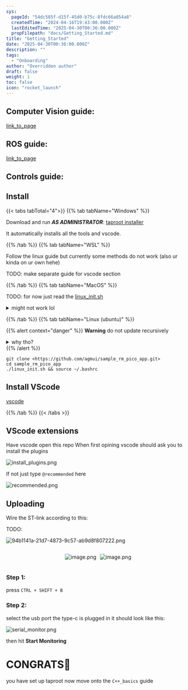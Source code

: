 ```yaml
---
sys:
  pageId: "54dc585f-d15f-45d0-b75c-8fdc66a854a8"
  createdTime: "2024-04-16T19:43:00.000Z"
  lastEditedTime: "2025-04-30T00:36:00.000Z"
  propFilepath: "docs/Getting_Started.md"
title: "Getting_Started"
date: "2025-04-30T00:36:00.000Z"
description: ""
tags:
  - "Onboarding"
author: "Overridden author"
draft: false
weight: 1
toc: false
icon: "rocket_launch"
---
```


## Computer Vision guide:

[link_to_page](86d45bc0-388b-4d26-8848-44f255f73d0e)

## ROS guide:

[link_to_page](3c76c1de-ec8f-46d6-8b0a-294005edc2d5)

## Controls guide:

## Install

{{< tabs tabTotal="4">}}
{{% tab tabName="Windows" %}}

Download and run _**AS ADMINISTRATOR**_: [taproot installer](https://github.com/Thornbots/TeachingFreshies/releases/tag/1.0)

It automatically installs all the tools and vscode.

{{% /tab %}}
{{% tab tabName="WSL" %}}

Follow the linux guide but currently some methods do not work (also ur kinda on ur own hehe)

TODO: make separate guide for vscode section

{{% /tab %}}
{{% tab tabName="MacOS" %}}

TODO: for now just read the [linux_init.sh](https://github.com/agmui/sample_rm_pico_app/blob/main/linux_init.sh)

<details>
<summary>might not work lol</summary>

`brew install libusb pkg-config`

Next install: [vscode](https://code.visualstudio.com/Download)

</details>

{{% /tab %}}
{{% tab tabName="Linux (ubuntu)" %}}

{{% alert context="danger" %}}
**Warning** do not update recursively
<details>
<summary>why tho?</summary>
There are some submodules that may go on for a while (like tinyusb) and I highly
recommend you don't need to get them.
If you want to see what submodules I update just look in `linux_init.sh`
</details>
{{% /alert %}}

```shell
git clone <https://github.com/agmui/sample_rm_pico_app.git>
cd sample_rm_pico_app
./linux_init.sh && source ~/.bashrc
```

## Install VScode

[vscode](https://code.visualstudio.com/Download)

{{% /tab %}}
{{< /tabs >}}

## VScode extensions

Have vscode open this repo
When first opining vscode should ask you to install the plugins

![install_plugins.png](https://prod-files-secure.s3.us-west-2.amazonaws.com/d518164a-d88e-44d1-a4ee-3adb3bd8bce0/89bd30f0-1825-4e77-867b-0a41ce370880/install_plugins.png?X-Amz-Algorithm=AWS4-HMAC-SHA256&X-Amz-Content-Sha256=UNSIGNED-PAYLOAD&X-Amz-Credential=ASIAZI2LB466VQUM7R2N%2F20250505%2Fus-west-2%2Fs3%2Faws4_request&X-Amz-Date=20250505T230753Z&X-Amz-Expires=3600&X-Amz-Security-Token=IQoJb3JpZ2luX2VjEI%2F%2F%2F%2F%2F%2F%2F%2F%2F%2F%2FwEaCXVzLXdlc3QtMiJGMEQCIBPkUpoJ5sS%2BMX7uaXjPUakDQjv3sUQkjMFXUbvoQ%2FN4AiA1LkBNSlznOQE8N61v6bnn5mhOM6vfwbTsuKxDgYPDrCr%2FAwg4EAAaDDYzNzQyMzE4MzgwNSIMdakoFsdkZQYvIct%2BKtwDtGMF0xARJnXLfAhEaJdt7m4Rx4DfmRaXKZ%2FvRnI7%2BlGbD9lYiyHCGMxx8poxPEHBPc7qgtv0oAsrjebN7%2BHbATELYU9QCrSj%2FRs8UpFrrSBda6CnOqTRpwbpZjcCzEZSubBDxFZtdKN3lrPdquP91lPtdO%2BApzs1doDnSm%2FJdUP8ZrUX9IuqRRExxWPHMsTNaOWWIn01VNL1YBLlxGxwmDvbfjmCcuY0OjZjWvMtyMuSV4i3CmhlbeNpr02fC98UZdpSkQjlJHKyZckqhm3EazwrDeDncXsFpHQawdTGihdUGOZiL79jXr0WtpvEx9uPM7HE88K2PqAyDFwjFpH%2F1FyvFXtgfdPwH2%2BmJMZdjzJ%2F3FZYlmcoWMyZS0Q6OQoxzK9UhAf7KQWvLkfUZqGdQiTdkESmf19NIfRgvx1GqHE7uMBuXaOAlvjqK0LyG8B4%2B7BRehu86TCkDan3bDME4Ie7K5OaKIug%2Bi3Co0zkY1cfAbKND6dj9jHglcykOh%2B%2BllBGJkX%2F%2BB2g3Wxgrb2x9XXgPVclX39FrkeefNekEqZbMbvfZQZ4C1CgWmmi1VzmrTjPZQzf3lrwYDQBuD39l2o54XpSqg1076dWFuQazUEmUxcKADjVMIU6pfowm%2F%2FkwAY6pgHDUEZNz4NZwCrKG9qg73Uk5JCiVw%2FaIgfSHUQdGFxDWlDHWH%2FUtjkzfTrORzgWpLNIL7uHuQp0aZm3hcZic82TeNkizmuxHvkAo4G1kr50vjbpKhd4cNZ4EvSTjxkAb7IfvRZXdN98ku702XURTA5kZj32Ml6bszZbp07JoCpBe7cEQmZJIqgoig9Bhwp%2FmWszHvDGwg0XUfmPKKPktcIgEtxOX8%2Bk&X-Amz-Signature=7ce9098fe3916569556d22fc52147937af1574b3fbc577007e1a20db46efede5&X-Amz-SignedHeaders=host&x-id=GetObject)

If not just type `@recommended` here  

![recommended.png](https://prod-files-secure.s3.us-west-2.amazonaws.com/d518164a-d88e-44d1-a4ee-3adb3bd8bce0/61e661e9-5d85-4dfc-be0d-8d2097a5e793/recommended.png?X-Amz-Algorithm=AWS4-HMAC-SHA256&X-Amz-Content-Sha256=UNSIGNED-PAYLOAD&X-Amz-Credential=ASIAZI2LB466VQUM7R2N%2F20250505%2Fus-west-2%2Fs3%2Faws4_request&X-Amz-Date=20250505T230753Z&X-Amz-Expires=3600&X-Amz-Security-Token=IQoJb3JpZ2luX2VjEI%2F%2F%2F%2F%2F%2F%2F%2F%2F%2F%2FwEaCXVzLXdlc3QtMiJGMEQCIBPkUpoJ5sS%2BMX7uaXjPUakDQjv3sUQkjMFXUbvoQ%2FN4AiA1LkBNSlznOQE8N61v6bnn5mhOM6vfwbTsuKxDgYPDrCr%2FAwg4EAAaDDYzNzQyMzE4MzgwNSIMdakoFsdkZQYvIct%2BKtwDtGMF0xARJnXLfAhEaJdt7m4Rx4DfmRaXKZ%2FvRnI7%2BlGbD9lYiyHCGMxx8poxPEHBPc7qgtv0oAsrjebN7%2BHbATELYU9QCrSj%2FRs8UpFrrSBda6CnOqTRpwbpZjcCzEZSubBDxFZtdKN3lrPdquP91lPtdO%2BApzs1doDnSm%2FJdUP8ZrUX9IuqRRExxWPHMsTNaOWWIn01VNL1YBLlxGxwmDvbfjmCcuY0OjZjWvMtyMuSV4i3CmhlbeNpr02fC98UZdpSkQjlJHKyZckqhm3EazwrDeDncXsFpHQawdTGihdUGOZiL79jXr0WtpvEx9uPM7HE88K2PqAyDFwjFpH%2F1FyvFXtgfdPwH2%2BmJMZdjzJ%2F3FZYlmcoWMyZS0Q6OQoxzK9UhAf7KQWvLkfUZqGdQiTdkESmf19NIfRgvx1GqHE7uMBuXaOAlvjqK0LyG8B4%2B7BRehu86TCkDan3bDME4Ie7K5OaKIug%2Bi3Co0zkY1cfAbKND6dj9jHglcykOh%2B%2BllBGJkX%2F%2BB2g3Wxgrb2x9XXgPVclX39FrkeefNekEqZbMbvfZQZ4C1CgWmmi1VzmrTjPZQzf3lrwYDQBuD39l2o54XpSqg1076dWFuQazUEmUxcKADjVMIU6pfowm%2F%2FkwAY6pgHDUEZNz4NZwCrKG9qg73Uk5JCiVw%2FaIgfSHUQdGFxDWlDHWH%2FUtjkzfTrORzgWpLNIL7uHuQp0aZm3hcZic82TeNkizmuxHvkAo4G1kr50vjbpKhd4cNZ4EvSTjxkAb7IfvRZXdN98ku702XURTA5kZj32Ml6bszZbp07JoCpBe7cEQmZJIqgoig9Bhwp%2FmWszHvDGwg0XUfmPKKPktcIgEtxOX8%2Bk&X-Amz-Signature=ddbbd4eff57853bdfe5db945314160af2cadccef17147f6a80ba1a443386f509&X-Amz-SignedHeaders=host&x-id=GetObject)

## Uploading

Wire the ST-link according to this:

TODO:

![94b1141a-21d7-4873-9c57-ab9d8f807222.png](https://prod-files-secure.s3.us-west-2.amazonaws.com/d518164a-d88e-44d1-a4ee-3adb3bd8bce0/e5fad17d-ab82-4300-9f4c-505ab4b1202c/94b1141a-21d7-4873-9c57-ab9d8f807222.png?X-Amz-Algorithm=AWS4-HMAC-SHA256&X-Amz-Content-Sha256=UNSIGNED-PAYLOAD&X-Amz-Credential=ASIAZI2LB466VQUM7R2N%2F20250505%2Fus-west-2%2Fs3%2Faws4_request&X-Amz-Date=20250505T230753Z&X-Amz-Expires=3600&X-Amz-Security-Token=IQoJb3JpZ2luX2VjEI%2F%2F%2F%2F%2F%2F%2F%2F%2F%2F%2FwEaCXVzLXdlc3QtMiJGMEQCIBPkUpoJ5sS%2BMX7uaXjPUakDQjv3sUQkjMFXUbvoQ%2FN4AiA1LkBNSlznOQE8N61v6bnn5mhOM6vfwbTsuKxDgYPDrCr%2FAwg4EAAaDDYzNzQyMzE4MzgwNSIMdakoFsdkZQYvIct%2BKtwDtGMF0xARJnXLfAhEaJdt7m4Rx4DfmRaXKZ%2FvRnI7%2BlGbD9lYiyHCGMxx8poxPEHBPc7qgtv0oAsrjebN7%2BHbATELYU9QCrSj%2FRs8UpFrrSBda6CnOqTRpwbpZjcCzEZSubBDxFZtdKN3lrPdquP91lPtdO%2BApzs1doDnSm%2FJdUP8ZrUX9IuqRRExxWPHMsTNaOWWIn01VNL1YBLlxGxwmDvbfjmCcuY0OjZjWvMtyMuSV4i3CmhlbeNpr02fC98UZdpSkQjlJHKyZckqhm3EazwrDeDncXsFpHQawdTGihdUGOZiL79jXr0WtpvEx9uPM7HE88K2PqAyDFwjFpH%2F1FyvFXtgfdPwH2%2BmJMZdjzJ%2F3FZYlmcoWMyZS0Q6OQoxzK9UhAf7KQWvLkfUZqGdQiTdkESmf19NIfRgvx1GqHE7uMBuXaOAlvjqK0LyG8B4%2B7BRehu86TCkDan3bDME4Ie7K5OaKIug%2Bi3Co0zkY1cfAbKND6dj9jHglcykOh%2B%2BllBGJkX%2F%2BB2g3Wxgrb2x9XXgPVclX39FrkeefNekEqZbMbvfZQZ4C1CgWmmi1VzmrTjPZQzf3lrwYDQBuD39l2o54XpSqg1076dWFuQazUEmUxcKADjVMIU6pfowm%2F%2FkwAY6pgHDUEZNz4NZwCrKG9qg73Uk5JCiVw%2FaIgfSHUQdGFxDWlDHWH%2FUtjkzfTrORzgWpLNIL7uHuQp0aZm3hcZic82TeNkizmuxHvkAo4G1kr50vjbpKhd4cNZ4EvSTjxkAb7IfvRZXdN98ku702XURTA5kZj32Ml6bszZbp07JoCpBe7cEQmZJIqgoig9Bhwp%2FmWszHvDGwg0XUfmPKKPktcIgEtxOX8%2Bk&X-Amz-Signature=f12a8afdce890e9a3f872deb0c6d05e900e7d0e95f0d0d150a8c230052eff890&X-Amz-SignedHeaders=host&x-id=GetObject)

<div style="display: flex;flex-direction: row; column-gap:10px; max-width: 630px;justify-content: center;">
<div>

![image.png](https://prod-files-secure.s3.us-west-2.amazonaws.com/d518164a-d88e-44d1-a4ee-3adb3bd8bce0/210ecb78-1116-4d7b-b9b7-2292f66fa2c2/image.png?X-Amz-Algorithm=AWS4-HMAC-SHA256&X-Amz-Content-Sha256=UNSIGNED-PAYLOAD&X-Amz-Credential=ASIAZI2LB466VRSZAOET%2F20250505%2Fus-west-2%2Fs3%2Faws4_request&X-Amz-Date=20250505T230756Z&X-Amz-Expires=3600&X-Amz-Security-Token=IQoJb3JpZ2luX2VjEI%2F%2F%2F%2F%2F%2F%2F%2F%2F%2F%2FwEaCXVzLXdlc3QtMiJHMEUCIQDCDeFXAnw0jlnS5Ddr444%2BG%2FhpvzcZBpuA4pgrP20lXwIgKc%2BVd47ufkRjoDKCDJ4DnX8ELE5wdwfZ3NbFFjJb%2BjEq%2FwMIOBAAGgw2Mzc0MjMxODM4MDUiDMOsF6VbbwwNiTEV6yrcAxbjAz8dB5Da1I8F9Y1qTqDTrtgq2k37yTNiCBCuyWgg3cx1IEmqqxEF8zUsfyBV849lxRuJ3xD4hE%2BHmlZCU9yWPkNkBZdbGTOxRx2eQQKjzvtF7f3ZGut%2B5XCcnJzixRoyEZAory4Cg4L4ip3fNA4rhfswL3w5QOSDGiTjjgeJ5YFVfbsX%2B6FqkmgUuLX5zzrP%2Fk8fq2nZqxNzE0t%2Fpt6%2B7Cd9weLE8Iixt7TU5d4OFJSoh2H0RoLUSomvaiBh2901zRu1h2rtvY0GXzGPlSCMLNvKGDVSoeszNI%2F9nqqCz8W1Qu6%2FYxTzEnYChLovLUsUxz7ej9WpP9IIPuU%2F2jvoVgso394uAgJjS2%2FCRFKqDBWvGUm%2BBRsj4YfPzAL15jDB%2BpvM3FW2rHS51h2bSPGspIuK2kDkngz6E6tpSCHxh09NVIWx3wxdmGvmRfy4Vr%2F2Y8xkA49hVv2rqr6HpHQratxYT4j4c8m9RCgxusUE4MBcuht8EQjsf1IWcKUNFyC3EgtN6QqTXrlzYMYRquYwPIWEXnh8iRawOB2Pzg8rqedPeDJ0tPW2t0WGY4qZy1bRJClXSBM1tV9qD44i6aIoLehHLWa4fQHhjcmhHqmSsrh3yhdL7rVhVBljMKX%2F5MAGOqUBALkNl3t4HE%2FiUX5a%2BKdJbIKOBq7lsKilHhErvp3e%2FyFBl5DtnugF5Q7dLcUHwxNAR7WIlhA54NjwdH6dJclFFDWsAEOE%2BVP3avV40wXEqahDQTab2QWqo35N6%2FXaZs%2FpBCetxDJTVgy84LA2nnl5XNKCNcWxJN82NYG2hVrQZB8FewO2sVmmiWilORFRRnDTduEHSH5m8GmVXnKHw96B02PYow0o&X-Amz-Signature=4a8d2d738e0615e013756ff15f5ea0812c61b4afb0200ed153ba8f5e22bd481c&X-Amz-SignedHeaders=host&x-id=GetObject)

</div>
<div>

![image.png](https://prod-files-secure.s3.us-west-2.amazonaws.com/d518164a-d88e-44d1-a4ee-3adb3bd8bce0/33a0fd0f-8ca6-4a86-8e09-26e95ded1fff/image.png?X-Amz-Algorithm=AWS4-HMAC-SHA256&X-Amz-Content-Sha256=UNSIGNED-PAYLOAD&X-Amz-Credential=ASIAZI2LB466QZ3WUVLW%2F20250505%2Fus-west-2%2Fs3%2Faws4_request&X-Amz-Date=20250505T230757Z&X-Amz-Expires=3600&X-Amz-Security-Token=IQoJb3JpZ2luX2VjEI%2F%2F%2F%2F%2F%2F%2F%2F%2F%2F%2FwEaCXVzLXdlc3QtMiJIMEYCIQCjO7tI%2BB9Hi%2F0l5WsP1vtVHnIwFTNR%2BkSkrC%2BODELVTQIhAOCSMMR1nuuU9R%2FWUHBNlLiU1U3tLTm7wOwQhwGoN27%2BKv8DCDgQABoMNjM3NDIzMTgzODA1IgxsOSAxMJYVZxWB%2FI8q3AN6VT7Th97HUfTik%2FTF3rX7FP%2Fj6V6RGWHQGHAz20xARmHSf2SCH8efxoAlxPYWDhNQIdR2fUmiPtlbkg6umhMpRqeTAji8YnCH%2FEgTqtSCA3mT9YIf4Pe4KT%2FOf4G1ISvgpR6CWBJ%2BlR1nCm9iZFnhphEUq6z6SEtKRjLvYb4l8%2F%2FQWElL2IbuuKnBLfWuNgsi6rO%2BsWGBV2S2UUbRSZG%2BTA6CnJ1OGgppwK45zRec4mmerCI9%2FjT19aB9LphoKeYq32PvGJy3ZC8EbGRnLp4AFESGlpvkz2nM1p7uMD53%2ByAOoe980020a1DcsN64MnImz7uh03DG1xpDiTJ0TW2IA7%2B6nldRPJvrOf%2B8HWb7AbeO9pckMaUwJ%2Bc33p3ms8GoZdzEGHgPdI4cRCEJO8FJkEqZNund%2FZNeUGYQRyc2MqQWgOvfj7l5P18%2FiIKJGni58mM9K693azN%2Bh%2FgHW7LDFI0fimJtPv5m0OeWjg2ZHhx44IzpebtGh2iYo4ZgRtAcq7EcoEnR8hTrZOsZk%2BA2UjNWYYqZe%2BLC4WxvSgckdgv139LN0woJHDziP7hiSja%2Fv5V5Jt54sNrkAYzWJ%2BTkufoayrQmEkhKjJmzB75W37rzuvTrTOWi9SVhLjCg%2F%2BTABjqkAcU9Th5sIENo3gFTS7%2Fd%2FFzliJNsB2Wd03H6FI4yhXP72Tmz3XGOfov4y0KgOO6lC3mB9w7ChcGKFSOpBloGbVVd3DQLsNU%2FzrKC75jnpugAGy26kAAdzlaM7UwO2Dozny%2BdkgJxo42hvMfMcYsn7zVINkXynsIHkM1j70gNyu6TS1hIQDRE%2Be7oA0QtgJS626vdfwa8UpYJo3li55dxgGVJUGl1&X-Amz-Signature=c084f85c90b8f4d4adf9f60b1e8369d0b40bd5dfd44cc0c9c8b8374263f0e602&X-Amz-SignedHeaders=host&x-id=GetObject)

</div>
</div>

### Step 1:

press `CTRL + SHIFT + B`

### Step 2:

select the usb port the type-c is plugged in it should look like this:

![serial_monitor.png](https://prod-files-secure.s3.us-west-2.amazonaws.com/d518164a-d88e-44d1-a4ee-3adb3bd8bce0/f03f4774-05d4-4393-b6a0-d5efb6d315ab/serial_monitor.png?X-Amz-Algorithm=AWS4-HMAC-SHA256&X-Amz-Content-Sha256=UNSIGNED-PAYLOAD&X-Amz-Credential=ASIAZI2LB466VQUM7R2N%2F20250505%2Fus-west-2%2Fs3%2Faws4_request&X-Amz-Date=20250505T230753Z&X-Amz-Expires=3600&X-Amz-Security-Token=IQoJb3JpZ2luX2VjEI%2F%2F%2F%2F%2F%2F%2F%2F%2F%2F%2FwEaCXVzLXdlc3QtMiJGMEQCIBPkUpoJ5sS%2BMX7uaXjPUakDQjv3sUQkjMFXUbvoQ%2FN4AiA1LkBNSlznOQE8N61v6bnn5mhOM6vfwbTsuKxDgYPDrCr%2FAwg4EAAaDDYzNzQyMzE4MzgwNSIMdakoFsdkZQYvIct%2BKtwDtGMF0xARJnXLfAhEaJdt7m4Rx4DfmRaXKZ%2FvRnI7%2BlGbD9lYiyHCGMxx8poxPEHBPc7qgtv0oAsrjebN7%2BHbATELYU9QCrSj%2FRs8UpFrrSBda6CnOqTRpwbpZjcCzEZSubBDxFZtdKN3lrPdquP91lPtdO%2BApzs1doDnSm%2FJdUP8ZrUX9IuqRRExxWPHMsTNaOWWIn01VNL1YBLlxGxwmDvbfjmCcuY0OjZjWvMtyMuSV4i3CmhlbeNpr02fC98UZdpSkQjlJHKyZckqhm3EazwrDeDncXsFpHQawdTGihdUGOZiL79jXr0WtpvEx9uPM7HE88K2PqAyDFwjFpH%2F1FyvFXtgfdPwH2%2BmJMZdjzJ%2F3FZYlmcoWMyZS0Q6OQoxzK9UhAf7KQWvLkfUZqGdQiTdkESmf19NIfRgvx1GqHE7uMBuXaOAlvjqK0LyG8B4%2B7BRehu86TCkDan3bDME4Ie7K5OaKIug%2Bi3Co0zkY1cfAbKND6dj9jHglcykOh%2B%2BllBGJkX%2F%2BB2g3Wxgrb2x9XXgPVclX39FrkeefNekEqZbMbvfZQZ4C1CgWmmi1VzmrTjPZQzf3lrwYDQBuD39l2o54XpSqg1076dWFuQazUEmUxcKADjVMIU6pfowm%2F%2FkwAY6pgHDUEZNz4NZwCrKG9qg73Uk5JCiVw%2FaIgfSHUQdGFxDWlDHWH%2FUtjkzfTrORzgWpLNIL7uHuQp0aZm3hcZic82TeNkizmuxHvkAo4G1kr50vjbpKhd4cNZ4EvSTjxkAb7IfvRZXdN98ku702XURTA5kZj32Ml6bszZbp07JoCpBe7cEQmZJIqgoig9Bhwp%2FmWszHvDGwg0XUfmPKKPktcIgEtxOX8%2Bk&X-Amz-Signature=9e317811a3ce4297bb9867df6a2be76b78054bedd824b613bc55882299f66b73&X-Amz-SignedHeaders=host&x-id=GetObject)

then hit **Start Monitoring**

# CONGRATS🎉

you have set up taproot now move onto the `C++_basics` guide
